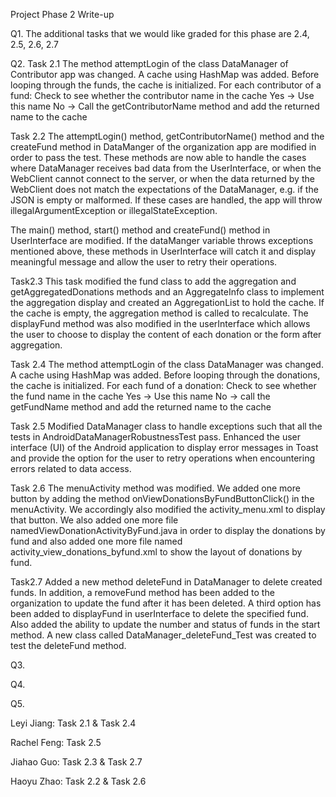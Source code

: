 Project Phase 2 Write-up

Q1.
The additional tasks that we would like graded for this phase are 2.4, 2.5, 2.6, 2.7

Q2.
Task 2.1
The method attemptLogin of the class DataManager of Contributor app  was changed. A cache using HashMap was added. Before looping through the funds, the cache is initialized. For each contributor of a fund:
Check to see whether the contributor name in the cache
Yes -> Use this name
No -> Call the getContributorName method and add the returned name to the cache


Task 2.2
The attemptLogin() method, getContributorName() method and the createFund method in DataManger of the organization app are modified in order to pass the test. These methods are now able to handle the cases where DataManager receives bad data from the UserInterface, or when the WebClient cannot connect to the server, or when the data returned by the WebClient does not match the expectations of the DataManager, e.g. if the JSON is empty or malformed. If these cases are handled, the app will throw illegalArgumentException or illegalStateException.

The main() method, start() method and createFund() method in  UserInterface are modified. If the dataManger variable throws exceptions mentioned above, these methods in UserInterface will catch it and display meaningful message and allow the user to retry their operations.

Task2.3
This task modified the fund class to add the aggregation and getAggregatedDonations methods and an AggregateInfo class to implement the aggregation display and created an AggregationList to hold the cache. If the cache is empty, the aggregation method is called to recalculate.
The displayFund method was also modified in the userInterface which allows the user to choose to display the content of each donation or the form after aggregation.

Task 2.4
The method attemptLogin of the class DataManager was changed. A cache using HashMap was added. Before looping through the donations, the cache is initialized. For each fund of a donation:
Check to see whether the fund name in the cache
Yes -> Use this name
No -> call the getFundName method and add the returned name to the cache

Task 2.5
Modified DataManager class to handle exceptions such that all the tests in AndroidDataManagerRobustnessTest pass. 
Enhanced the user interface (UI) of the Android application to display error messages in Toast and provide the option for the user to retry operations when encountering errors related to data access.

Task 2.6
The menuActivity method was modified. We added one more button by adding the method onViewDonationsByFundButtonClick() in the menuActivity. We accordingly also modified the activity_menu.xml to display that button. We also added one more file namedViewDonationActivityByFund.java in order to display the donations by fund and also added one more file named activity_view_donations_byfund.xml to show the layout of donations by fund.

Task2.7
Added a new method deleteFund in DataManager to delete created funds. In addition, a removeFund method has been added to the organization to update the fund after it has been deleted. A third option has been added to displayFund in userInterface to delete the specified fund. Also added the ability to update the number and status of funds in the start method.
A new class called DataManager_deleteFund_Test was created to test the deleteFund method.

Q3.

Q4.

Q5.

Leyi Jiang: Task 2.1 & Task 2.4

Rachel Feng: Task 2.5

Jiahao Guo: Task 2.3 & Task 2.7

Haoyu Zhao: Task 2.2 & Task 2.6
